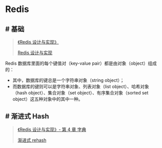 # Redis

## # 基础

> [《Redis 设计与实现》](https://book.douban.com/subject/25900156/)
>
> [Redis 设计与实现](http://redisbook.com/)

Redis 数据库里面的每个键值对（key-value pair）都是由对象（object）组成的：

- 其中，数据库的键总是一个字符串对象（string object）；
- 而数据库的键则可以是字符串对象、列表对象（list object）、哈希对象（hash object）、集合对象（set object）、有序集合对象（sorted set object）这五种对象中的其中一种。

## # 渐进式 Hash

> [《Redis 设计与实现》- 第 4 章 字典](https://book.douban.com/subject/25900156/)
>
> [渐进式 rehash](http://redisbook.com/preview/dict/incremental_rehashing.html)

